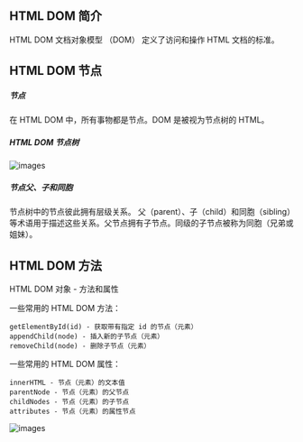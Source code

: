 ## HTML DOM 简介
HTML DOM 文档对象模型 （DOM） 定义了访问和操作 HTML 文档的标准。
## HTML DOM 节点
##### 节点
在 HTML DOM 中，所有事物都是节点。DOM 是被视为节点树的 HTML。
##### HTML DOM 节点树
![images](https://github.com/sunshine9/HTML-DOM/blob/master/images/HTML%20DOM_Tree.jpg)
##### 节点父、子和同胞
节点树中的节点彼此拥有层级关系。
父（parent）、子（child）和同胞（sibling）等术语用于描述这些关系。父节点拥有子节点。同级的子节点被称为同胞（兄弟或姐妹）。
## HTML DOM 方法
HTML DOM 对象 - 方法和属性

一些常用的 HTML DOM 方法：

    getElementById(id) - 获取带有指定 id 的节点（元素）
    appendChild(node) - 插入新的子节点（元素）
    removeChild(node) - 删除子节点（元素）

一些常用的 HTML DOM 属性：

    innerHTML - 节点（元素）的文本值
    parentNode - 节点（元素）的父节点
    childNodes - 节点（元素）的子节点
    attributes - 节点（元素）的属性节点
![images](https://github.com/sunshine9/HTML-DOM/blob/master/images/filehelper_1441781746579_39.jpg)
